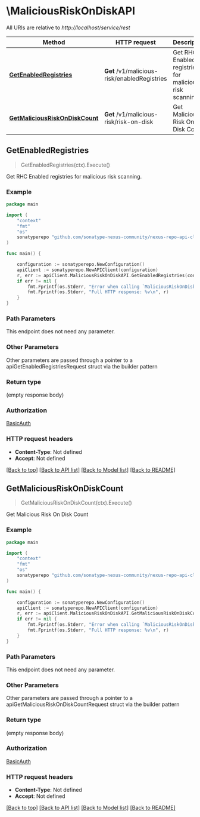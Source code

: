 # \MaliciousRiskOnDiskAPI

All URIs are relative to *http://localhost/service/rest*

Method | HTTP request | Description
------------- | ------------- | -------------
[**GetEnabledRegistries**](MaliciousRiskOnDiskAPI.md#GetEnabledRegistries) | **Get** /v1/malicious-risk/enabledRegistries | Get RHC Enabled registries for malicious risk scanning.
[**GetMaliciousRiskOnDiskCount**](MaliciousRiskOnDiskAPI.md#GetMaliciousRiskOnDiskCount) | **Get** /v1/malicious-risk/risk-on-disk | Get Malicious Risk On Disk Count



## GetEnabledRegistries

> GetEnabledRegistries(ctx).Execute()

Get RHC Enabled registries for malicious risk scanning.

### Example

```go
package main

import (
	"context"
	"fmt"
	"os"
	sonatyperepo "github.com/sonatype-nexus-community/nexus-repo-api-client-go/v3"
)

func main() {

	configuration := sonatyperepo.NewConfiguration()
	apiClient := sonatyperepo.NewAPIClient(configuration)
	r, err := apiClient.MaliciousRiskOnDiskAPI.GetEnabledRegistries(context.Background()).Execute()
	if err != nil {
		fmt.Fprintf(os.Stderr, "Error when calling `MaliciousRiskOnDiskAPI.GetEnabledRegistries``: %v\n", err)
		fmt.Fprintf(os.Stderr, "Full HTTP response: %v\n", r)
	}
}
```

### Path Parameters

This endpoint does not need any parameter.

### Other Parameters

Other parameters are passed through a pointer to a apiGetEnabledRegistriesRequest struct via the builder pattern


### Return type

 (empty response body)

### Authorization

[BasicAuth](../README.md#BasicAuth)

### HTTP request headers

- **Content-Type**: Not defined
- **Accept**: Not defined

[[Back to top]](#) [[Back to API list]](../README.md#documentation-for-api-endpoints)
[[Back to Model list]](../README.md#documentation-for-models)
[[Back to README]](../README.md)


## GetMaliciousRiskOnDiskCount

> GetMaliciousRiskOnDiskCount(ctx).Execute()

Get Malicious Risk On Disk Count

### Example

```go
package main

import (
	"context"
	"fmt"
	"os"
	sonatyperepo "github.com/sonatype-nexus-community/nexus-repo-api-client-go/v3"
)

func main() {

	configuration := sonatyperepo.NewConfiguration()
	apiClient := sonatyperepo.NewAPIClient(configuration)
	r, err := apiClient.MaliciousRiskOnDiskAPI.GetMaliciousRiskOnDiskCount(context.Background()).Execute()
	if err != nil {
		fmt.Fprintf(os.Stderr, "Error when calling `MaliciousRiskOnDiskAPI.GetMaliciousRiskOnDiskCount``: %v\n", err)
		fmt.Fprintf(os.Stderr, "Full HTTP response: %v\n", r)
	}
}
```

### Path Parameters

This endpoint does not need any parameter.

### Other Parameters

Other parameters are passed through a pointer to a apiGetMaliciousRiskOnDiskCountRequest struct via the builder pattern


### Return type

 (empty response body)

### Authorization

[BasicAuth](../README.md#BasicAuth)

### HTTP request headers

- **Content-Type**: Not defined
- **Accept**: Not defined

[[Back to top]](#) [[Back to API list]](../README.md#documentation-for-api-endpoints)
[[Back to Model list]](../README.md#documentation-for-models)
[[Back to README]](../README.md)

